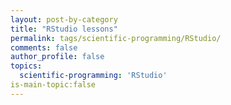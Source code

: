 ```yaml
---
layout: post-by-category
title: "RStudio lessons"
permalink: tags/scientific-programming/RStudio/
comments: false
author_profile: false
topics:
  scientific-programming: 'RStudio'
is-main-topic:false
---
```

